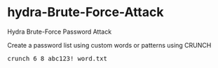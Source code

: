 # hydra-Brute-Force-Attack
Hydra Brute-Force Password Attack

Create a password list using custom words or patterns using CRUNCH<br>
<pre>crunch 6 8 abc123! word.txt</pre>
